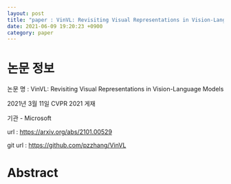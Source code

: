 ```yaml
---
layout: post
title: "paper : VinVL: Revisiting Visual Representations in Vision-Language Models"
date: 2021-06-09 19:20:23 +0900
category: paper
---
```


# 논문 정보 

논문 명 : VinVL: Revisiting Visual Representations in Vision-Language Models

2021년 3월 11일 CVPR 2021 게재

기관 - Microsoft

url : https://arxiv.org/abs/2101.00529

git url : https://github.com/pzzhang/VinVL



# Abstract
